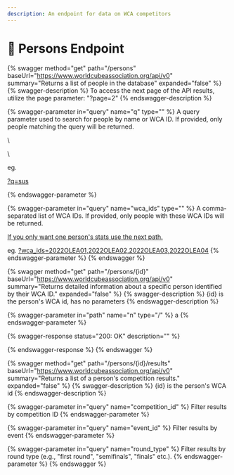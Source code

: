 ```yaml
---
description: An endpoint for data on WCA competitors
---
```


# 👥 Persons Endpoint

{% swagger method="get" path="/persons" baseUrl="https://www.worldcubeassociation.org/api/v0" summary="Returns a list of people in the database" expanded="false" %}
{% swagger-description %}
To access the next page of the API results, utilize the page parameter: "?page=2"
{% endswagger-description %}

{% swagger-parameter in="query" name="q" type="" %}
A query parameter used to search for people by name or WCA ID. If provided, only people matching the query will be returned.

\




\


eg. 

[?q=sus](https://www.worldcubeassociation.org/api/v0/persons?q=sus)


{% endswagger-parameter %}

{% swagger-parameter in="query" name="wca_ids" type="" %}
A comma-separated list of WCA IDs. If provided, only people with these WCA IDs will be returned.



[If you only want one person's stats use the next path.](persons-endpoint.md#undefined)



eg. [?wca\_ids=2022OLEA01,2022OLEA02,2022OLEA03,2022OLEA04](https://www.worldcubeassociation.org/api/v0/persons?wca\_ids=2022OLEA01,2022OLEA03,2022OLEA02,2022OLEA01)
{% endswagger-parameter %}
{% endswagger %}

{% swagger method="get" path="/persons/{id}" baseUrl="https://www.worldcubeassociation.org/api/v0" summary="Returns detailed information about a specific person identified by their WCA ID." expanded="false" %}
{% swagger-description %}
{id} is the person's WCA id, has no parameters
{% endswagger-description %}

{% swagger-parameter in="path" name="n" type="/" %}
a
{% endswagger-parameter %}

{% swagger-response status="200: OK" description="" %}

{% endswagger-response %}
{% endswagger %}

{% swagger method="get" path="/persons/{id}/results" baseUrl="https://www.worldcubeassociation.org/api/v0" summary="Returns a list of a person's competition results." expanded="false" %}
{% swagger-description %}
{id} is the person's WCA id
{% endswagger-description %}

{% swagger-parameter in="query" name="competition_id" %}
Filter results by competition ID
{% endswagger-parameter %}

{% swagger-parameter in="query" name="event_id" %}
Filter results by event
{% endswagger-parameter %}

{% swagger-parameter in="query" name="round_type" %}
Filter results by round type (e.g., "first round", "semifinals", "finals" etc.).
{% endswagger-parameter %}
{% endswagger %}
